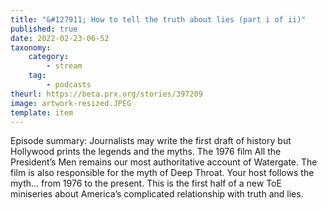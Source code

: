 ```yaml
---
title: "&#127911; How to tell the truth about lies (part i of ii)"
published: true
date: 2022-02-23-06-52
taxonomy:
    category:
        - stream
    tag:
        - podcasts
theurl: https://beta.prx.org/stories/397209
image: artwork-resized.JPEG
template: item
---
```


Episode summary: Journalists may write the first draft of history but Hollywood prints the legends and the myths. The 1976 film All the President&rsquo;s Men remains our most authoritative account of Watergate. The film is also responsible for the myth of Deep Throat. Your host follows the myth&hellip; from 1976 to the present. This is the first half of a new ToE miniseries about America&rsquo;s complicated relationship with truth and lies.
